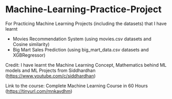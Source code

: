 # Machine-Learning-Practice-Project
For Practicing Machine Learning Projects (including the datasets) that I have learnt

- Movies Recommendation System (using movies.csv datasets and Cosine similarity)
- Big Mart Sales Prediction (using big_mart_data.csv datasets and XGBRegressor)


Credit:
I have learnt the Machine Learning Concept, Mathematics behind ML models and ML Projects from Siddhardhan (https://www.youtube.com/c/siddhardhan)

Link to the course: Complete Machine Learning Course in 60 Hours (https://tinyurl.com/mnkavdhm)
